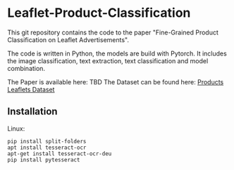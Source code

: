 # Leaflet-Product-Classification

This git repository contains the code to the paper "Fine-Grained Product Classification on Leaflet Advertisements".

The code is written in Python, the models are build with Pytorch.
It includes the image classification, text extraction, text classification and model combination.

The Paper is available here: TBD
The Dataset can be found here: [Products Leaflets Dataset](https://zenodo.org/record/7869954#.ZFTN8M7P3tV)

## Installation
Linux:
```
pip install split-folders
apt install tesseract-ocr
apt-get install tesseract-ocr-deu
pip install pytesseract
```
